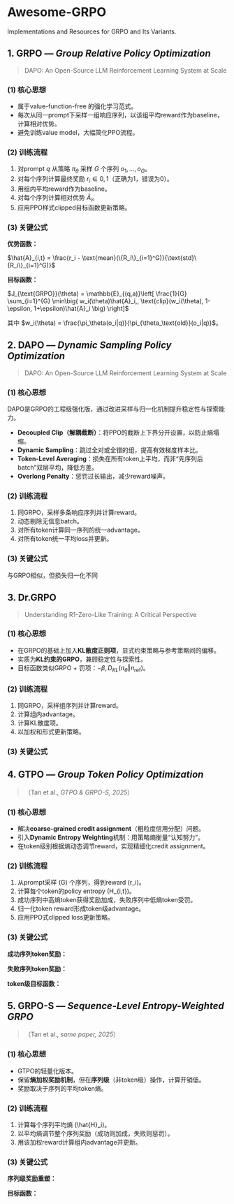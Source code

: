 # Awesome-GRPO

Implementations and Resources for GRPO and Its Variants.



## 1. GRPO — *Group Relative Policy Optimization*

> DAPO: An Open-Source LLM Reinforcement Learning System at Scale

### (1) 核心思想

* 属于value-function-free 的强化学习范式。
* 每次从同一prompt下采样一组响应序列，以该组平均reward作为baseline，计算相对优势。
* 避免训练value model，大幅简化PPO流程。

### (2) 训练流程

1. 对prompt $q$ 从策略 $\pi_\theta$ 采样 $G$ 个序列 ${o_1, …, o_G}$。
2. 对每个序列计算最终奖励 $r_i \in {0,1}$（正确为1，错误为0）。
3. 用组内平均reward作为baseline。
4. 对每个序列计算相对优势 $\hat{A}_i$。
5. 应用PPO样式clipped目标函数更新策略。

### (3) 关键公式

**优势函数：**

$\hat{A}_{i,t} = \frac{r_i - \text{mean}(\{R_i\}_{i=1}^G)}{\text{std}\{R_i\}_{i=1}^G)}$



**目标函数：**

$J_{\text{GRPO}}(\theta)
= \mathbb{E}_{(q,a)}\left[
\frac{1}{G} \sum_{i=1}^{G}
\min\big(
w_i(\theta)\hat{A}_i,,
\text{clip}(w_i(\theta), 1-\epsilon, 1+\epsilon)\hat{A}_i
\big)
\right]$

其中 $w_i(\theta) = \frac{\pi_\theta(o_i|q)}{\pi_{\theta_\text{old}}(o_i|q)}$。





## 2. DAPO — *Dynamic Sampling Policy Optimization*

> DAPO: An Open-Source LLM Reinforcement Learning System at Scale

### (1) 核心思想

DAPO是GRPO的工程级强化版，通过改进采样与归一化机制提升稳定性与探索能力。

* **Decoupled Clip（解耦截断）**：将PPO的截断上下界分开设置，以防止熵塌缩。
* **Dynamic Sampling**：跳过全对或全错的组，提高有效梯度样本比。
* **Token-Level Averaging**：损失在所有token上平均，而非“先序列后batch”双层平均，降低方差。
* **Overlong Penalty**：惩罚过长输出，减少reward噪声。

### (2) 训练流程

1. 同GRPO，采样多条响应序列并计算reward。
2. 动态剔除无信息batch。
3. 对所有token计算同一序列的统一advantage。
4. 对所有token统一平均loss并更新。

### (3) 关键公式

与GRPO相似，但损失归一化不同





## 3. Dr.GRPO

> Understanding R1-Zero-Like Training: A Critical Perspective

### (1) 核心思想

* 在GRPO的基础上加入**KL散度正则项**，显式约束策略与参考策略间的偏移。
* 实质为**KL约束的GRPO**，兼顾稳定性与探索性。
* 目标函数类似GRPO + 罚项：$-\beta , D_{KL}(\pi_\theta \Vert \pi_\text{ref})$。

### (2) 训练流程

1. 同GRPO，采样组序列并计算reward。
2. 计算组内advantage。
3. 计算KL散度项。
4. 以加权和形式更新策略。

### (3) 关键公式








## 4. GTPO — *Group Token Policy Optimization*

> （Tan et al., *GTPO & GRPO-S, 2025*）

### (1) 核心思想

* 解决**coarse-grained credit assignment**（粗粒度信用分配）问题。
* 引入**Dynamic Entropy Weighting**机制：用策略熵衡量“认知努力”。
* 在token级别根据熵动态调节reward，实现精细化credit assignment。

### (2) 训练流程

1. 从prompt采样 (G) 个序列，得到reward (r_i)。
2. 计算每个token的policy entropy (H_{i,t})。
3. 成功序列中高熵token获得奖励加成，失败序列中低熵token受罚。
4. 归一化token reward形成token级advantage。
5. 应用PPO式clipped loss更新策略。

### (3) 关键公式

**成功序列token奖励：**


**失败序列token奖励：**

**token级目标函数：**






## 5. GRPO-S — *Sequence-Level Entropy-Weighted GRPO*

> （Tan et al., *same paper, 2025*）

### (1) 核心思想

* GTPO的轻量化版本。
* 保留**熵加权奖励机制**，但在**序列级**（非token级）操作，计算开销低。
* 奖励取决于序列的平均token熵。

### (2) 训练流程

1. 计算每个序列平均熵 (\hat{H}_i)。
2. 以平均熵调节整个序列奖励（成功则加成，失败则惩罚）。
3. 用该加权reward计算组内advantage并更新。

### (3) 关键公式

**序列级奖励重塑：**

**目标函数：**

## 





